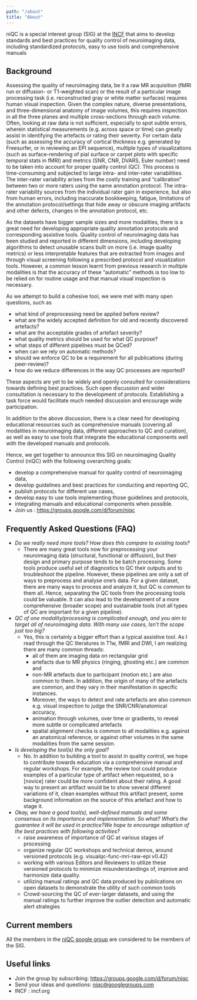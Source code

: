 ```yaml
---
path: "/about"
title: "About"
---
```


niQC is a special interest group (SIG) at the [INCF](https://www.incf.org) that aims to develop standards and best practices for quality control of neuroimaging data, including standardized protocols, easy to use tools and comprehensive manuals

## Background

Assessing the quality of neuroimaging data, be it a raw MR acquisition (fMRI run or diffusion- or T1-weighted scan) or the result of a particular image processing task (i.e. reconstructed gray or white matter surfaces) requires human visual inspection. Given the complex nature, diverse presentations, and three-dimensional anatomy of image volumes, this requires inspection in all the three planes and multiple cross-sections through each volume. Often, looking at raw data is not sufficient, especially to spot subtle errors, wherein statistical measurements (e.g. across space or time) can greatly assist in identifying the artefacts or rating their severity. For certain data (such as assessing the accuracy of cortical thickness e.g. generated by Freesurfer, or in reviewing an EPI sequence), multiple types of visualizations (such as surface-rendering of pial surface or carpet plots with specific temporal stats in fMRI) and metrics (SNR, CNR, DVARS, Euler number) need to be taken into account for proper quality control (QC). This process is time-consuming and subjected to large intra- and inter-rater variabilities. The inter-rater variability arises from the costly training and “calibration” between two or more raters using the same annotation protocol. The intra-rater variability sources from the individual rater gain in experience, but also from human errors, including inaccurate bookkeeping, fatigue, limitations of the annotation protocol/settings that hide away or obscure imaging artifacts and other defects, changes in the annotation protocol, etc.

As the datasets have bigger sample sizes and more modalities, there is a great need for developing appropriate quality annotation protocols and corresponding assistive tools. Quality control of neuroimaging data has been studied and reported in different dimensions, including developing algorithms to detect unusable scans built on more (i.e. image quality metrics) or less interpretable features that are extracted from images and through visual screening following a prescribed protocol and visualization tools. However, a common lesson learnt from previous research in multiple modalities is that the accuracy of these “automatic” methods is too low to be relied on for routine usage and that manual visual inspection is necessary.

As we attempt to build a cohesive tool, we were met with many open questions, such as

- what kind of preprocessing need be applied before review?
- what are the widely accepted definition for old and recently discovered artefacts?
- what are the acceptable grades of artefact severity?
- what quality metrics should be used for what QC purpose?
- what steps of different pipelines must be QCed?
- when can we rely on automatic methods?
- should we enforce QC to be a requirement for all publications (during peer-review)?
- how do we reduce differences in the way QC processes are reported?

These aspects are yet to be widely and openly consulted for considerations towards defining best practices. Such open discussion and wider consultation is necessary to the development of protocols. Establishing a task force would facilitate much needed discussion and encourage wide participation.

In addition to the above discussion, there is a clear need for developing educational resources such as comprehensive manuals (covering all modalities in neuroimaging data, different approaches to QC and curation), as well as easy to use tools that integrate the educational components well with the developed manuals and protocols.

Hence, we get together to announce this SIG on neuroimaging Quality Control (niQC) with the following overarching goals:

- develop a comprehensive manual for quality control of neuroimaging data,
- develop guidelines and best practices for conducting and reporting QC,
- publish protocols for different use cases,
- develop easy to use tools implementing those guidelines and protocols,
- integrating manuals and educational components when possible.
- Join us : https://groups.google.com/d/forum/niqc

## Frequently Asked Questions (FAQ)

- *Do we really need more tools? How does this compare to existing tools?*
  - There are many great tools now for preprocessing your neuroimaging data (structural, functional or diffusion), but their design and primary purpose tends to be batch processing. Some tools produce useful set of diagnostics to QC their outputs and to troubleshoot the pipeline. However, these pipelines are only a set of ways to preprocess and analyse one’s data. For a given dataset, there are many ways to process and analyze it, but QC is common to them all. Hence, separating the QC tools from the processing tools could be valuable. It can also lead to the development of a more comprehensive (broader scope) and sustainable tools (not all types of QC are important for a given pipeline).
- *QC of one modality/processing is complicated enough, and you aim to target all of neuroimaging data. With many use cases, Isn’t the scope just too big?*
  - Yes, this is certainly a bigger effort than a typical assistive tool. As I read through the QC literatures in T1w, fMRI and DWI, I am realizing there are many common threads:
    - all of them are imaging data on rectangular grid
    - artefacts due to MR physics (ringing, ghosting etc.) are common and
    - non-MR artefacts due to participant (motion etc.) are also common to them. In addition, the origin of many of the artefacts are common, and they vary in their manifestation in specific instances.
    - Moreover, the ways to detect and rate artefacts are also common e.g. visual inspection to judge the SNR/CNR/anatomical accuracy,
    - animation through volumes, over time or gradients, to reveal more subtle or complicated artefacts
    - spatial alignment checks is common to all modalities e.g. against an anatomical reference, or against other volumes in the same modalities from the same session.
- *Is developing the tool(s) the only goal?*
  - No. In addition to building a tool to assist in quality control, we hope to contribute towards education via a comprehensive manual and regular workshops. For example, the review tool could produce examples of a particular type of artifact when requested, so a [novice] rater could be more confident about their rating. A good way to present an artifact would be to show several different variations of it, clean examples without this artifact present, some background information on the source of this artefact and how to stage it.
- *Okay, we have a good tool(s), well-defined manuals and some consensus on its importance and implementation. So what? What’s the guarantee it will be used in practice?We hope to encourage adoption of the best practices with following activities?*
  - raise awareness of importance of QC at various stages of processing
  - organize regular QC workshops and technical demos, around versioned protocols (e.g. visualqc-func-mri-raw-epi v0.42)
  - working with various Editors and Reviewers to utilize these versioned protocols to minimize misunderstandings of, improve and harmonize data quality.
  - utilizing manual ratings and QC data produced by publications on open datasets to demonstrate the utility of such common tools
  - Crowd-sourcing the QC of ever-larger datasets, and using the manual ratings to further improve the outlier detection and automatic alert strategies

## Current members 

All the members in the [niQC google group](https://groups.google.com/d/forum/niqc) are considered to be members of the SIG.

## Useful links

 - Join the group by subscribing: https://groups.google.com/d/forum/niqc
 - Send your ideas and questions: niqc@googlegroups.com
 - INCF : incf.org
